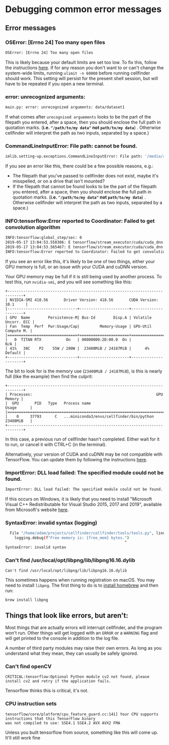 # Debugging common error messages

## Error messages
### OSError: [Errno 24] Too many open files

```bash
OSError: [Errno 24] Too many open files
```

This is likely because your default limits are set too low. To fix this, follow the instructions 
[here](https://easyengine.io/tutorials/linux/increase-open-files-limit/). If for any reason you don't want to or 
can't change the system-wide limits, running `ulimit -n 60000` before running cellfinder should work. This setting 
will persist for the present shell session, but will have to be repeated if you open a new terminal.

### error: unrecognized arguments:

```bash
main.py: error: unrecognized arguments: data/dataset1
```

If what comes after `urecognised arguements` looks to be the part of the filepath you entered, after a space, 
then you should enclose the full path in quotation marks. (**i.e. `"/path/to/my data"` not `path/to/my data`**) . 
Otherwise cellfinder will interpret the path as two inputs, separated by a space.\)

### CommandLineInputError: File path: cannot be found.

```bash
imlib.setting-up.exceptions.CommandLineInputError: File path: '/media/adam/Storage/cellfinder.md/data/dataset1' cannot be found.
```

If you see an error like this, there could be a few possible reasons, e.g.:

* The filepath that you've passed to cellfinder does not exist, maybe it's misspelled, or on a drive that isn't mounted?
* If the filepath that cannot be found looks to be the part of the filepath you entered, after a space, then you 
should enclose the full path in quotation marks. (**i.e. `"/path/to/my data"` not `path/to/my data`**) . Otherwise 
cellfinder will interpret the path as two inputs, separated by a space.)

### INFO:tensorflow:Error reported to Coordinator: Failed to get convolution algorithm

```bash
INFO:tensorflow:global_step/sec: 0
2019-05-17 13:04:53.550306: E tensorflow/stream_executor/cuda/cuda_dnn.cc:334] Could not create cudnn handle: CUDNN_STATUS_INTERNAL_ERROR
2019-05-17 13:04:53.565467: E tensorflow/stream_executor/cuda/cuda_dnn.cc:334] Could not create cudnn handle: CUDNN_STATUS_INTERNAL_ERROR
INFO:tensorflow:Error reported to Coordinator: Failed to get convolution algorithm. This is probably because cuDNN failed to initialize, so try looking to see if a warning log message was printed above.
```

If you see an error like this, it's likely to be one of two things, either your GPU memory is full, or an issue with 
your CUDA and cuDNN version.

Your GPU memory may be full if it is still being used by another process. To test this, run `nvidia-smi`, and you will 
see something like this:

```text
+-----------------------------------------------------------------------------+
| NVIDIA-SMI 418.56       Driver Version: 418.56       CUDA Version: 10.1     |
|-------------------------------+----------------------+----------------------+
| GPU  Name        Persistence-M| Bus-Id        Disp.A | Volatile Uncorr. ECC |
| Fan  Temp  Perf  Pwr:Usage/Cap|         Memory-Usage | GPU-Util  Compute M. |
|===============================+======================+======================|
|   0  TITAN RTX           On   | 00000000:2D:00.0  On |                  N/A |
| 41%   38C    P2    55W / 280W |  23408MiB / 24187MiB |      4%      Default |
+-------------------------------+----------------------+----------------------+
```

The bit to look for is the memory use (`23408MiB / 24187MiB`), is this is nearly full (like the example) then 
find the culprit:

```text
+-----------------------------------------------------------------------------+
| Processes:                                                       GPU Memory |
|  GPU       PID   Type   Process name                             Usage      |
|=============================================================================|
|    0     37793      C   ...miniconda3/envs/cellfinder/bin/python 23408MiB   |
+-----------------------------------------------------------------------------+
```

In this case, a previous run of cellfinder hasn't completed. Either wait for it to run, or cancel it with CTRL+C 
(in the terminal).

Alternatively, your version of CUDA and cuDNN may be not compatible with TensorFlow. You can update them by 
following the instructions [here](/documentation/setting-up/gpu).

### ImportError: DLL load failed: The specified module could not be found.

```bash
ImportError: DLL load failed: The specified module could not be found.
```

If this occurs on Windows, it is likely that you need to install "Microsoft Visual C++ Redistributable for Visual 
Studio 2015, 2017 and 2019", available from Microsoft's website 
[here](https://support.microsoft.com/en-gb/help/2977003/the-latest-supported-visual-c-downloads).

### SyntaxError: invalid syntax \(logging\)

```bash
  File "/home/adam/projects/cellfinder/cellfinder/tools/tools.py", line 444
    logging.debug(f"Free memory is: {free_mem} bytes.")
                                                     ^
SyntaxError: invalid syntax
```

### Can't find /usr/local/opt/libpng/lib/libpng16.16.dylib

```
Can't find /usr/local/opt/libpng/lib/libpng16.16.dylib
```

This sometimes happens when running registration on macOS. You may need to install `libpng`. The first thing to 
do is to [install homebrew](https://brew.sh/) and then run:

```
brew install libpng
```

## Things that look like errors, but aren't:

Most things that are actually errors will interrupt cellfinder, and the program won't run. Other things will get 
logged with an `ERROR` or a `WARNING` flag and will get printed to the console in addition to the log file.

A number of third party modules may raise their own errors. As long as you understand what they mean, they can 
usually be safely ignored.

### Can't find openCV

```
CRITICAL:tensorflow:Optional Python module cv2 not found, please install cv2 and retry if the application fails.
```

Tensorflow thinks this is critical, it's not.

### CPU instruction sets

```
tensorflow/core/platform/cpu_feature_guard.cc:141] Your CPU supports instructions that this TensorFlow binary 
was not compiled to use: SSE4.1 SSE4.2 AVX AVX2 FMA
```

Unless you built tensorflow from source, something like this will come up. It'll still work fine

